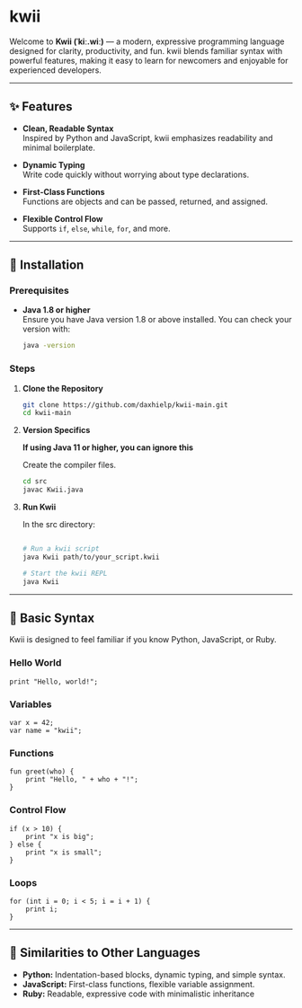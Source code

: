 # kwii

Welcome to **Kwii (ˈkiː.wiː)** — a modern, expressive programming language designed for clarity, productivity, and fun. kwii blends familiar syntax with powerful features, making it easy to learn for newcomers and enjoyable for experienced developers.

---

## ✨ Features

- **Clean, Readable Syntax**  
    Inspired by Python and JavaScript, kwii emphasizes readability and minimal boilerplate.

- **Dynamic Typing**  
    Write code quickly without worrying about type declarations.

- **First-Class Functions**  
    Functions are objects and can be passed, returned, and assigned.

- **Flexible Control Flow**  
    Supports `if`, `else`, `while`, `for`, and more.
---

## 🚀 Installation

### Prerequisites

- **Java 1.8 or higher**  
    Ensure you have Java version 1.8 or above installed. You can check your version with:
    ```sh
    java -version
    ```

### Steps

1. **Clone the Repository**
     ```sh
     git clone https://github.com/daxhielp/kwii-main.git
     cd kwii-main
     ```

2. **Version Specifics**

    **If using Java 11 or higher, you can ignore this**

    Create the compiler files.

    ```sh
    cd src
    javac Kwii.java
    ```

3. **Run Kwii**

    In the src directory:
     ```sh
    
    # Run a kwii script
    java Kwii path/to/your_script.kwii
    ```

    ```sh
    # Start the kwii REPL
    java Kwii
     ```

---

## 📝 Basic Syntax

Kwii is designed to feel familiar if you know Python, JavaScript, or Ruby.

### Hello World

```kwii
print "Hello, world!";
```

### Variables

```kwii
var x = 42;
var name = "kwii";
```

### Functions

```kwii
fun greet(who) {
    print "Hello, " + who + "!";
}
```

### Control Flow

```kwii
if (x > 10) {
    print "x is big";
} else {
    print "x is small";
}

```

### Loops

```kwii
for (int i = 0; i < 5; i = i + 1) {
    print i;
}
```

---

## 🔗 Similarities to Other Languages

- **Python:** Indentation-based blocks, dynamic typing, and simple syntax.
- **JavaScript:** First-class functions, flexible variable assignment.
- **Ruby:** Readable, expressive code with minimalistic inheritance
